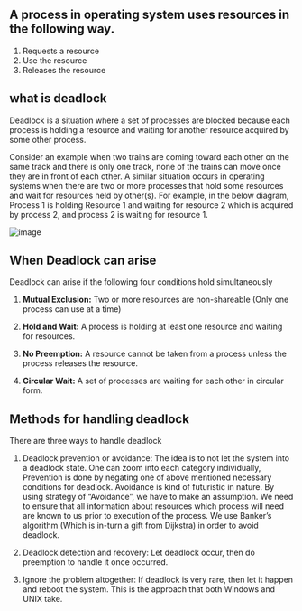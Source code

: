## A process in operating system uses resources in the following way. 

1. Requests a resource 
2. Use the resource 
3. Releases the resource 

## what is deadlock

Deadlock is a situation where a set of processes are blocked because each process is holding a resource and waiting for another resource acquired by some other process. 

Consider an example when two trains are coming toward each other on the same track and there is only one track, none of the trains can move once they are in front of each other. A similar situation occurs in operating systems when there are two or more processes that hold some resources and wait for resources held by other(s). For example, in the below diagram, Process 1 is holding Resource 1 and waiting for resource 2 which is acquired by process 2, and process 2 is waiting for resource 1. 
 
![image](https://media.geeksforgeeks.org/wp-content/cdn-uploads/gq/2015/06/deadlock.png)

## When Deadlock can arise

Deadlock can arise if the following four conditions hold simultaneously 
1. **Mutual Exclusion:** Two or more resources are non-shareable (Only one process can use at a time) 

2. **Hold and Wait:** A process is holding at least one resource and waiting for resources. 

3. **No Preemption:** A resource cannot be taken from a process unless the process releases the resource. 

4. **Circular Wait:** A set of processes are waiting for each other in circular form. 



## Methods for handling deadlock 

There are three ways to handle deadlock 
1. Deadlock prevention or avoidance: The idea is to not let the system into a deadlock state. 
One can zoom into each category individually, Prevention is done by negating one of above mentioned necessary conditions for deadlock. 
Avoidance is kind of futuristic in nature. By using strategy of “Avoidance”, we have to make an assumption. We need to ensure that all information about resources which process will need are known to us prior to execution of the process. We use Banker’s algorithm (Which is in-turn a gift from Dijkstra) in order to avoid deadlock. 

2. Deadlock detection and recovery: Let deadlock occur, then do preemption to handle it once occurred. 

3. Ignore the problem altogether: If deadlock is very rare, then let it happen and reboot the system. This is the approach that both Windows and UNIX take. 